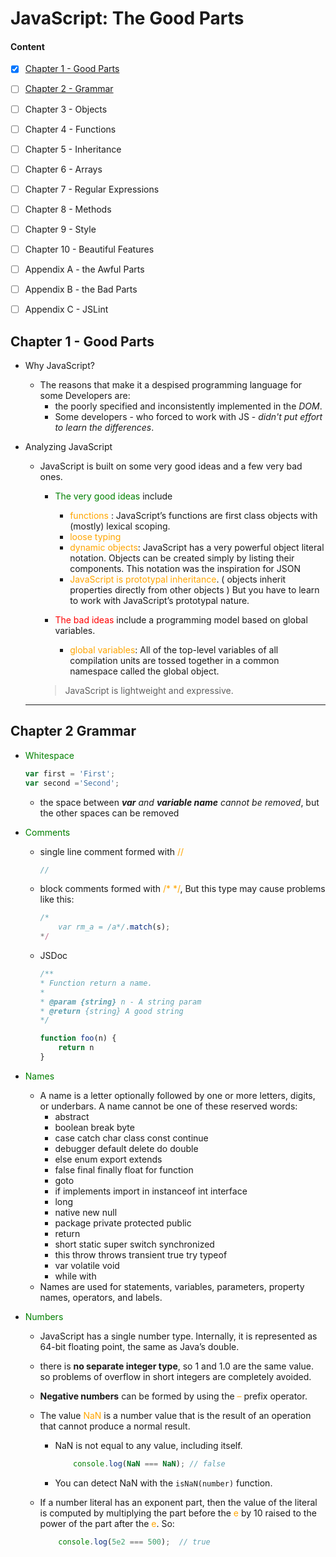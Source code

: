 # JavaScript: The Good Parts

#### Content

- [x]  [Chapter 1 - Good Parts](#chapter-1-good-parts)
- [ ]  [Chapter 2 -  Grammar](#chapter-2-grammar)
- [ ]  Chapter 3 - Objects
- [ ]  Chapter 4 - Functions
- [ ]  Chapter 5 - Inheritance
- [ ]  Chapter 6 - Arrays
- [ ]  Chapter 7 - Regular Expressions
- [ ]  Chapter 8 - Methods
- [ ]  Chapter 9 - Style
- [ ]  Chapter 10 - Beautiful Features
- [ ]  Appendix A - the Awful Parts
- [ ]  Appendix B - the Bad Parts
- [ ]  Appendix C - JSLint


## Chapter 1 - Good Parts

- Why JavaScript?
    - The reasons that make it a despised programming language for some Developers are:
        - the  poorly specified and inconsistently implemented in the *DOM*.
        - Some developers - who forced to work with JS - *didn't put effort to learn the differences*.

- Analyzing JavaScript
    - JavaScript is built on some very good ideas and a few very bad ones.
        - <span style="color:green">The very good ideas</span> include
            - <span style="color:orange">functions</span> : JavaScript’s functions are first class objects with (mostly) lexical scoping.
            - <span style="color:orange">loose typing</span>
            - <span style="color:orange">dynamic objects</span>:  JavaScript has a very powerful object literal notation. Objects can be created simply by listing their components. This notation was the inspiration for JSON
            - <span style="color:orange">JavaScript is prototypal inheritance</span>.  ( objects inherit properties directly from other objects ) But you have to learn to work with JavaScript’s prototypal nature.

        - <span style="color:red">The bad ideas</span> include a programming model based on global variables.
            - <span style="color:orange">global variables</span>: All of the top-level variables of all compilation units are tossed together in a common namespace called the global object.


        > JavaScript is lightweight and expressive.

	---
## Chapter 2 Grammar

- <span style="color:green">Whitespace</span>

    ```js
    var first = 'First';
    var second ='Second';
    ```

    - the space between ***var** and **variable name** cannot be removed*, but the other spaces can be removed

- <span style="color:green">Comments</span>
    - single line comment formed with <span style="color:orange">//</span> 
        ```js
        // 
        ```
    - block comments formed with <span style="color:orange">/* */</span>, But this type may cause problems like this:

        ```js
        /*
            var rm_a = /a*/.match(s);
        */
        ```
    - JSDoc 
        ```js
        /**
        * Function return a name.
        *
        * @param {string} n - A string param
        * @return {string} A good string
        */

        function foo(n) {
            return n
        }
        ```
- <span style="color:green">Names</span>
    - A name is a letter optionally followed by one or more letters, digits, or underbars. A name cannot be one of these reserved words:
        - abstract
        - boolean break byte
        - case catch char class const continue
        - debugger default delete do double
        - else enum export extends
        - false final finally float for function
        - goto
        - if implements import in instanceof int interface
        - long
        - native new null
        - package private protected public
        - return
        - short static super switch synchronized
        - this throw throws transient true try typeof
        - var volatile void
        - while with
    - Names are used for statements, variables, parameters, property names, operators, and labels.
- <span style="color:green">Numbers</span>
    - JavaScript has a single number type. Internally, it is represented as 64-bit floating point, the same as Java’s double. 
    - there is **no separate integer type**, so 1 and 1.0 are the same value. so problems of overflow in short integers are completely avoided.
    - **Negative numbers** can be formed by using the <span style="color:orange">–</span> prefix operator.
    - The value  <span style="color:orange">NaN</span> is a number value that is the result of an operation that cannot produce a normal result. 
        - NaN is not equal to any value, including itself. 
            ```js 
                console.log(NaN === NaN); // false
            ```
        - You can detect NaN with the `isNaN(number)` function.
    - If a number literal has an exponent part, then the value of the literal is computed by
     multiplying the part before the <span style="color:orange">e</span> by 10 raised to the power of the part after the <span style="color:orange">e</span>. So:

        ```js
            console.log(5e2 === 500);  // true
        ```


